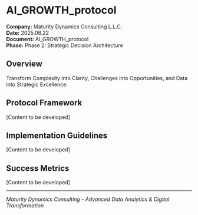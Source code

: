 ﻿# AI_GROWTH_protocol

**Company:** Maturity Dynamics Consulting L.L.C.  
**Date:** 2025.06.22  
**Document:** AI_GROWTH_protocol  
**Phase:** Phase 2: Strategic Decision Architecture  

## Overview
Transform Complexity into Clarity, Challenges into Opportunities, and Data into Strategic Excellence.

## Protocol Framework
[Content to be developed]

## Implementation Guidelines
[Content to be developed]

## Success Metrics
[Content to be developed]

---
*Maturity Dynamics Consulting - Advanced Data Analytics & Digital Transformation*
